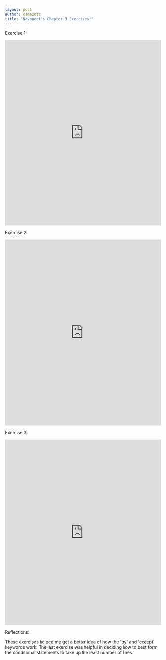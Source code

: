 ```yaml
---
layout: post
author: camazotz
title: "Navaneet's Chapter 3 Exercises!"
---
```


Exercise 1:

<iframe src="https://trinket.io/embed/python/55012d6c36" width="100%" height="600" frameborder="0" marginwidth="0" marginheight="0" allowfullscreen></iframe>

Exercise 2:

<iframe src="https://trinket.io/embed/python/5e9013fc64" width="100%" height="600" frameborder="0" marginwidth="0" marginheight="0" allowfullscreen></iframe>

Exercise 3:

<iframe src="https://trinket.io/embed/python/d981f97daf" width="100%" height="600" frameborder="0" marginwidth="0" marginheight="0" allowfullscreen></iframe>

Reflections:

These exercises helped me get a better idea of how the 'try' and 'except' keywords work. The last exercise was helpful in deciding how to best form the conditional statements to take up the least number of lines.
